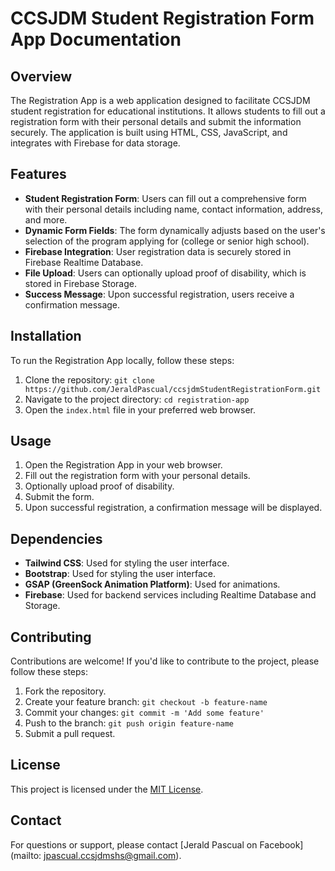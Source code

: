 # CCSJDM Student Registration Form App Documentation

## Overview
The Registration App is a web application designed to facilitate CCSJDM student registration for educational institutions. It allows students to fill out a registration form with their personal details and submit the information securely. The application is built using HTML, CSS, JavaScript, and integrates with Firebase for data storage.

## Features
- **Student Registration Form**: Users can fill out a comprehensive form with their personal details including name, contact information, address, and more.
- **Dynamic Form Fields**: The form dynamically adjusts based on the user's selection of the program applying for (college or senior high school).
- **Firebase Integration**: User registration data is securely stored in Firebase Realtime Database.
- **File Upload**: Users can optionally upload proof of disability, which is stored in Firebase Storage.
- **Success Message**: Upon successful registration, users receive a confirmation message.

## Installation
To run the Registration App locally, follow these steps:
1. Clone the repository: `git clone https://github.com/JeraldPascual/ccsjdmStudentRegistrationForm.git`
2. Navigate to the project directory: `cd registration-app`
3. Open the `index.html` file in your preferred web browser.

## Usage
1. Open the Registration App in your web browser.
2. Fill out the registration form with your personal details.
3. Optionally upload proof of disability.
4. Submit the form.
5. Upon successful registration, a confirmation message will be displayed.

## Dependencies
- **Tailwind CSS**: Used for styling the user interface.
- **Bootstrap**: Used for styling the user interface.
- **GSAP (GreenSock Animation Platform)**: Used for animations.
- **Firebase**: Used for backend services including Realtime Database and Storage.

## Contributing
Contributions are welcome! If you'd like to contribute to the project, please follow these steps:
1. Fork the repository.
2. Create your feature branch: `git checkout -b feature-name`
3. Commit your changes: `git commit -m 'Add some feature'`
4. Push to the branch: `git push origin feature-name`
5. Submit a pull request.

## License
This project is licensed under the [MIT License](https://github.com/JeraldPascual/ccsjdmStudentRegistrationForm/blob/main/LICENSE.txt).

## Contact
For questions or support, please contact [Jerald Pascual on Facebook](mailto: jpascual.ccsjdmshs@gmail.com).
